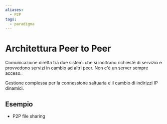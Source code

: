 ```yaml
---
aliases:
  - P2P
tags:
  - paradigma
---
```

# Architettura Peer to Peer

Comunicazione diretta tra due sistemi che si inoltrano richieste di servizio e provvedono servizi in cambio ad altri peer. 
Non c'è un server sempre acceso.

Gestione complessa per la connessione saltuaria e il cambio di indirizzi IP dinamici.

## Esempio

- P2P file sharing